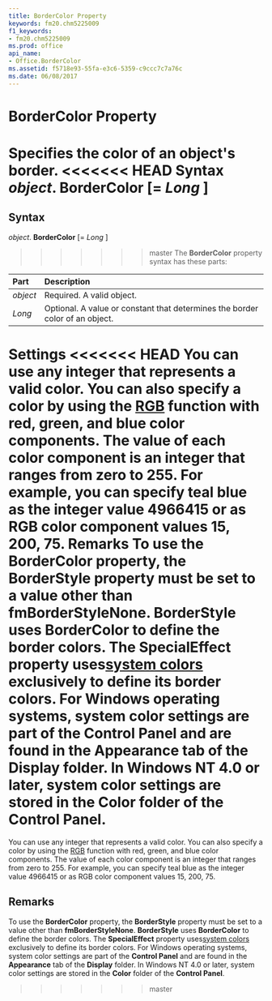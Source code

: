 ```yaml
---
title: BorderColor Property
keywords: fm20.chm5225009
f1_keywords:
- fm20.chm5225009
ms.prod: office
api_name:
- Office.BorderColor
ms.assetid: f5718e93-55fa-e3c6-5359-c9ccc7c7a76c
ms.date: 06/08/2017
---
```



# BorderColor Property



Specifies the color of an object's border.
<<<<<<< HEAD
 **Syntax**
 _object_. **BorderColor** [= _Long_ ]
=======

## Syntax

_object_. **BorderColor** [= _Long_ ]
>>>>>>> master
The  **BorderColor** property syntax has these parts:


|**Part**|**Description**|
|:-----|:-----|
| _object_|Required. A valid object.|
| _Long_|Optional. A value or constant that determines the border color of an object.|

 **Settings**
<<<<<<< HEAD
You can use any integer that represents a valid color. You can also specify a color by using the [RGB](../../../language/Glossary/glossary-vba.md) function with red, green, and blue color components. The value of each color component is an integer that ranges from zero to 255. For example, you can specify teal blue as the integer value 4966415 or as RGB color component values 15, 200, 75.
 **Remarks**
To use the  **BorderColor** property, the **BorderStyle** property must be set to a value other than **fmBorderStyleNone**.
 **BorderStyle** uses **BorderColor** to define the border colors. The **SpecialEffect** property uses[system colors](../../../language/Glossary/glossary-vba.md) exclusively to define its border colors. For Windows operating systems, system color settings are part of the **Control Panel** and are found in the **Appearance** tab of the **Display** folder. In Windows NT 4.0 or later, system color settings are stored in the **Color** folder of the **Control Panel**.
=======
You can use any integer that represents a valid color. You can also specify a color by using the [RGB](../../Glossary/glossary-vba.md#rgb) function with red, green, and blue color components. The value of each color component is an integer that ranges from zero to 255. For example, you can specify teal blue as the integer value 4966415 or as RGB color component values 15, 200, 75.

## Remarks

To use the  **BorderColor** property, the **BorderStyle** property must be set to a value other than **fmBorderStyleNone**.
 **BorderStyle** uses **BorderColor** to define the border colors. The **SpecialEffect** property uses[system colors](../../Glossary/glossary-vba.md#system-colors) exclusively to define its border colors. For Windows operating systems, system color settings are part of the **Control Panel** and are found in the **Appearance** tab of the **Display** folder. In Windows NT 4.0 or later, system color settings are stored in the **Color** folder of the **Control Panel**.
>>>>>>> master

